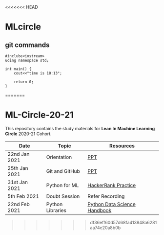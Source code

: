 <<<<<<< HEAD
# MLcircle
## git commands

```
#inclube<iostream>
uding namespace std;

int main() {
    cout<<"time is 18:13";

    return 0;
}
```

=======
# ML-Circle-20-21

This repository contains the study materials for **Lean In Machine Learning Circle** 2020-21 Cohort.


| **Date** | **Topic**      | **Resources** |
| ----------- | ----------- | ------ |
| 22nd Jan 2021 | Orientation | [PPT](https://docs.google.com/presentation/d/1joWnB6phSjtm8Bx7-_ZhTHtJtCEn_946L2lHlIxUp3k/edit#slide=id.p) |
| 25th Jan 2021 | Git and GitHub  | [PPT](https://docs.google.com/presentation/d/1S8a59Hu99XCGDi93vXIhcQbITvq4OU1db3kEI3r3-Q4/edit?usp=sharing) |
| 31st Jan 2021 | Python for ML | [HackerRank Practice](https://www.hackerrank.com/domains/python) |
| 5th Feb 2021 | Doubt Session | Refer Recording |
| 22nd Feb 2021 | Python Libraries | [Python Data Science Handbook](https://jakevdp.github.io/PythonDataScienceHandbook/) |
>>>>>>> df36eff60d57d68fa413848a6281aa74e20a8b0b
